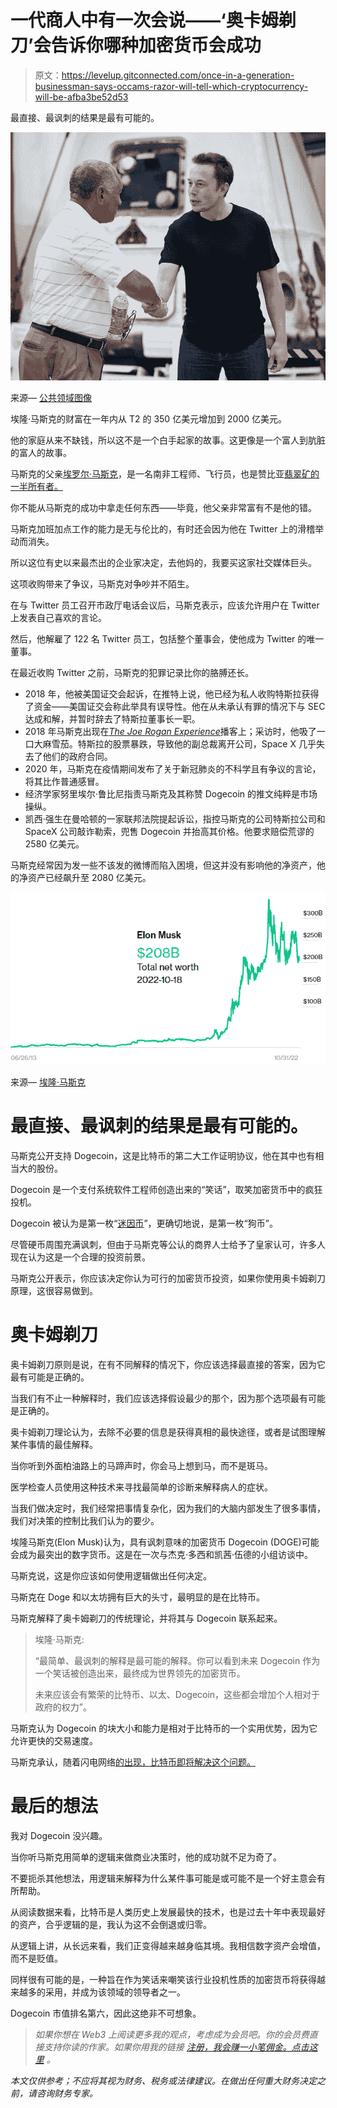 # 一代商人中有一次会说——‘奥卡姆剃刀’会告诉你哪种加密货币会成功

> 原文：<https://levelup.gitconnected.com/once-in-a-generation-businessman-says-occams-razor-will-tell-which-cryptocurrency-will-be-afba3be52d53>

最直接、最讽刺的结果是最有可能的。

![](img/7a1311c0ec0b236ccf49f6455cca558c.png)

来源— [公共领域图像](https://en.wikipedia.org/wiki/Elon_Musk#/media/File:Charles_Bolden_congratulates_SpaceX_CEO_and_Chief_Designer_Elon_Musk_in_front_of_the_historic_Dragon_capsule.jpg)

埃隆·马斯克的财富在一年内从 T2 的 350 亿美元增加到 2000 亿美元。

他的家庭从来不缺钱，所以这不是一个白手起家的故事。这更像是一个富人到肮脏的富人的故事。

马斯克的父亲[埃罗尔·马斯克](https://en.wikipedia.org/wiki/Errol_Musk)，是一名南非工程师、飞行员，也是赞比亚[翡翠矿的一半所有者。](https://en.wikipedia.org/wiki/Zambian)

你不能从马斯克的成功中拿走任何东西——毕竟，他父亲非常富有不是他的错。

马斯克加班加点工作的能力是无与伦比的，有时还会因为他在 Twitter 上的滑稽举动而消失。

所以这位有史以来最杰出的企业家决定，去他妈的，我要买这家社交媒体巨头。

这项收购带来了争议，马斯克对争吵并不陌生。

在与 Twitter 员工召开市政厅电话会议后，马斯克表示，应该允许用户在 Twitter 上发表自己喜欢的言论。

然后，他解雇了 122 名 Twitter 员工，包括整个董事会，使他成为 Twitter 的唯一董事。

在最近收购 Twitter 之前，马斯克的犯罪记录比你的胳膊还长。

*   2018 年，他被美国证交会起诉，在推特上说，他已经为私人收购特斯拉获得了资金——美国证交会称此举具有误导性。他在从未承认有罪的情况下与 SEC 达成和解，并暂时辞去了特斯拉董事长一职。
*   2018 年马斯克出现在[*The Joe Rogan Experience*](https://en.wikipedia.org/wiki/The_Joe_Rogan_Experience)播客上；采访时，他吸了一口大麻雪茄。特斯拉的股票暴跌，导致他的副总裁离开公司，Space X 几乎失去了他们的政府合同。
*   2020 年，马斯克在疫情期间发布了关于新冠肺炎的不科学且有争议的言论，将其比作普通感冒。
*   经济学家努里埃尔·鲁比尼指责马斯克及其称赞 Dogecoin 的推文纯粹是市场操纵。
*   凯西·强生在曼哈顿的一家联邦法院提起诉讼，指控马斯克的公司特斯拉公司和 SpaceX 公司敲诈勒索，兜售 Dogecoin 并抬高其价格。他要求赔偿荒谬的 2580 亿美元。

马斯克经常因为发一些不该发的微博而陷入困境，但这并没有影响他的净资产，他的净资产已经飙升至 2080 亿美元。

![](img/165f709915ecbce5a21dfb6ae76d0eaa.png)

来源— [埃隆·马斯克](https://www.celebritynetworth.com/richest-businessmen/ceos/elon-musk-net-worth/)

# 最直接、最讽刺的结果是最有可能的。

马斯克公开支持 Dogecoin，这是比特币的第二大工作证明协议，他在其中也有相当大的股份。

Dogecoin 是一个支付系统软件工程师创造出来的“笑话”，取笑加密货币中的疯狂投机。

Dogecoin 被认为是第一枚“[迷因币](https://en.wikipedia.org/wiki/Meme_coin)”，更确切地说，是第一枚“狗币”。

尽管硬币周围充满讽刺，但由于马斯克等公认的商界人士给予了皇家认可，许多人现在认为这是一个合理的投资前景。

马斯克公开表示，你应该决定你认为可行的加密货币投资，如果你使用奥卡姆剃刀原理，这很容易做到。

# **奥卡姆剃刀**

奥卡姆剃刀原则是说，在有不同解释的情况下，你应该选择最直接的答案，因为它最有可能是正确的。

当我们有不止一种解释时，我们应该选择假设最少的那个，因为那个选项最有可能是正确的。

奥卡姆剃刀理论认为，去除不必要的信息是获得真相的最快途径，或者是试图理解某件事情的最佳解释。

当你听到外面柏油路上的马蹄声时，你会马上想到马，而不是斑马。

医学检查人员使用这种技术来寻找最简单的诊断来解释病人的症状。

当我们做决定时，我们经常把事情复杂化，因为我们的大脑内部发生了很多事情，我们对决策的控制比我们认为的要少。

埃隆马斯克(Elon Musk)认为，具有讽刺意味的加密货币 Dogecoin (DOGE)可能会成为最突出的数字货币。这是在一次与杰克·多西和凯茜·伍德的小组访谈中。

马斯克说，这是你应该如何使用逻辑做出任何决定。

马斯克在 Doge 和以太坊拥有巨大的头寸，最明显的是在比特币。

马斯克解释了奥卡姆剃刀的传统理论，并将其与 Dogecoin 联系起来。

> 埃隆·马斯克:
> 
> “最简单、最讽刺的解释是最可能的解释。你可以看到未来 Dogecoin 作为一个笑话被创造出来，最终成为世界领先的加密货币。
> 
> 未来应该会有繁荣的比特币、以太、Dogecoin，这些都会增加个人相对于政府的权力”。

马斯克认为 Dogecoin 的块大小和能力是相对于比特币的一个实用优势，因为它允许更快的交易速度。

马斯克承认，随着闪电网络[的出现，比特币即将解决这个问题。](https://cryptopotato.com/what-is-lightning-network-beginners-guide/)

# 最后的想法

我对 Dogecoin 没兴趣。

当你听马斯克用简单的逻辑来做商业决策时，他的成功就不足为奇了。

不要扼杀其他想法，用逻辑来解释为什么某件事可能是或可能不是一个好主意会有所帮助。

从阅读数据来看，比特币是人类历史上发展最快的技术，也是过去十年中表现最好的资产，合乎逻辑的是，我认为这不会倒退或归零。

从逻辑上讲，从长远来看，我们正变得越来越身临其境。我相信数字资产会增值，而不是贬值。

同样很有可能的是，一种旨在作为笑话来嘲笑该行业投机性质的加密货币将获得越来越多的采用，并成为该领域的领导者之一。

Dogecoin 市值排名第六，因此这绝非不可想象。

> *如果你想在 Web3 上阅读更多我的观点，考虑成为会员吧。你的会员费直接支持你读的作家。如果你用我的链接* [*注册，我会赚一小笔佣金。点击这里*](https://medium.com/@jayden_levitt/membership) *。*

*本文仅供参考；不应将其视为财务、税务或法律建议。在做出任何重大财务决定之前，请咨询财务专家。*